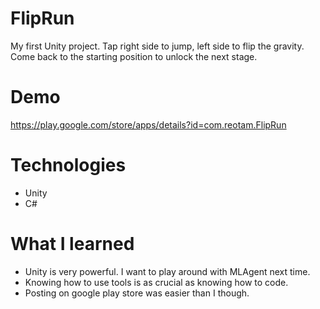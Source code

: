 # FlipRun
My first Unity project.
Tap right side to jump, left side to flip the gravity. Come back to the starting position to unlock the next stage.

# Demo
https://play.google.com/store/apps/details?id=com.reotam.FlipRun

# Technologies
<ul>
	<li>Unity</li>
	<li>C#</li>
</ul>

# What I learned
<ul>
	<li>Unity is very powerful. I want to play around with MLAgent next time.</li>
	<li>Knowing how to use tools is as crucial as knowing how to code.</li>
	<li>Posting on google play store was easier than I though.</li>
</ul>

